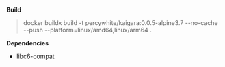 **Build**

> docker buildx build -t percywhite/kaigara:0.0.5-alpine3.7 --no-cache --push --platform=linux/amd64,linux/arm64 .

**Dependencies**
- libc6-compat